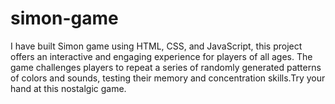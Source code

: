 # simon-game
I have  built Simon game using HTML, CSS, and JavaScript, this project offers an interactive and engaging experience for players of all ages. The game challenges players to repeat a series of randomly generated patterns of colors and sounds, testing their memory and concentration skills.Try your hand at this nostalgic game.
